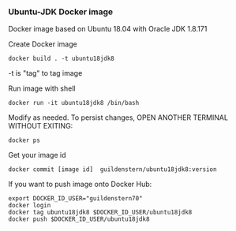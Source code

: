 ### Ubuntu-JDK Docker image

Docker image based on Ubuntu 18.04 with Oracle JDK 1.8.171

Create Docker image

    docker build . -t ubuntu18jdk8

-t is "tag" to tag image

Run image with shell

    docker run -it ubuntu18jdk8 /bin/bash

Modify as needed. To persist changes, OPEN ANOTHER TERMINAL WITHOUT EXITING:

    docker ps 

Get your image id

    docker commit [image id]  guildenstern/ubuntu18jdk8:version

If you want to push image onto Docker Hub:

    export DOCKER_ID_USER="guildenstern70"
    docker login
    docker tag ubuntu18jdk8 $DOCKER_ID_USER/ubuntu18jdk8
    docker push $DOCKER_ID_USER/ubuntu18jdk8

